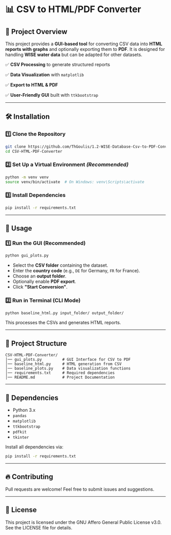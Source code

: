 # 📊 CSV to HTML/PDF Converter

## 📌 Project Overview
This project provides a **GUI-based tool** for converting CSV data into **HTML reports with graphs** and optionally exporting them to **PDF**. It is designed for handling **WISE water data** but can be adapted for other datasets.

✅ **CSV Processing** to generate structured reports

✅ **Data Visualization** with `matplotlib`

✅ **Export to HTML & PDF**

✅ **User-Friendly GUI** built with `ttkbootstrap`


---

## 🛠️ Installation
### 1️⃣ **Clone the Repository**
```sh
git clone https://github.com/ThGoulis/1.2-WISE-Database-Csv-to-PDF-Converter.git
cd CSV-HTML-PDF-Converter
```

### 2️⃣ **Set Up a Virtual Environment** *(Recommended)*
```sh
python -m venv venv
source venv/bin/activate  # On Windows: venv\Scripts\activate
```

### 3️⃣ **Install Dependencies**
```sh
pip install -r requirements.txt
```

---

## 🚀 Usage
### **1️⃣ Run the GUI (Recommended)**
```sh
python gui_plots.py
```
- Select the **CSV folder** containing the dataset.
- Enter the **country code** (e.g., `DE` for Germany, `FR` for France).
- Choose an **output folder**.
- Optionally enable **PDF export**.
- Click **"Start Conversion"**.

### **2️⃣ Run in Terminal (CLI Mode)**
```sh
python baseline_html.py input_folder/ output_folder/
```
This processes the CSVs and generates HTML reports.

---

## 📂 Project Structure
```
CSV-HTML-PDF-Converter/
│── gui_plots.py         # GUI Interface for CSV to PDF
│── baseline_html.py     # HTML generation from CSV
│── baseline_plots.py    # Data visualization functions
│── requirements.txt     # Required dependencies
│── README.md            # Project Documentation
```

---

## 📌 Dependencies
- Python 3.x
- `pandas`
- `matplotlib`
- `ttkbootstrap`
- `pdfkit`
- `tkinter`

Install all dependencies via:
```sh
pip install -r requirements.txt
```

---

## 🔥 Contributing
Pull requests are welcome! Feel free to submit issues and suggestions.

---

## 📝 License
This project is licensed under the GNU Affero General Public License v3.0. See the LICENSE file for details.

